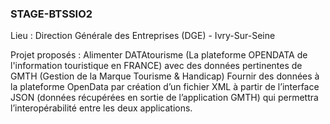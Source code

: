 ### STAGE-BTSSIO2 ###

Lieu : Direction Générale des Entreprises (DGE) - Ivry-Sur-Seine

Projet proposés : Alimenter DATAtourisme (La plateforme OPENDATA de l'information touristique en FRANCE) avec des données pertinentes de GMTH (Gestion de la Marque Tourisme & Handicap)
Fournir des données à la plateforme OpenData par création d’un fichier XML à partir de l’interface JSON (données récupérées en sortie de l’application GMTH)  qui permettra l’interopérabilité entre les deux applications.
